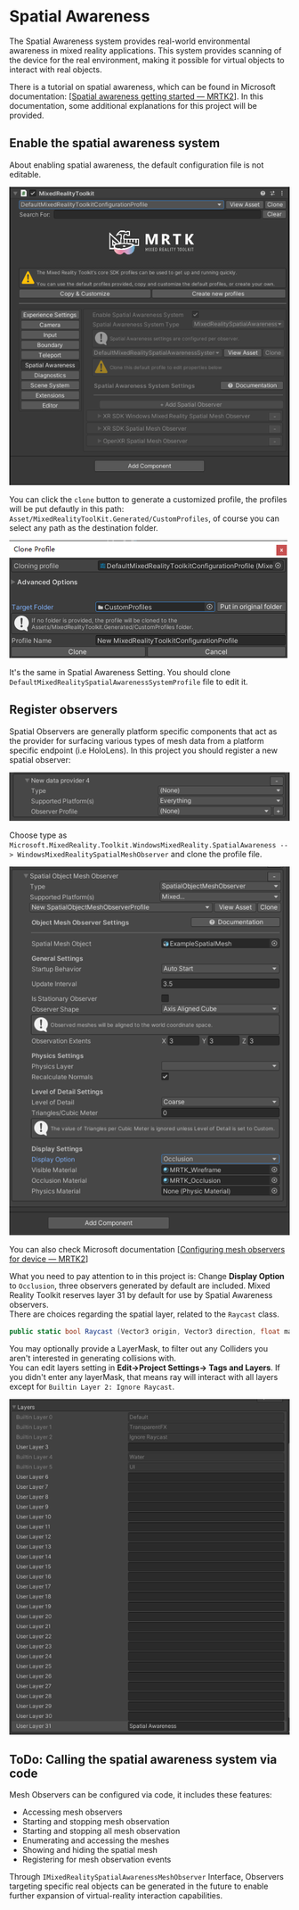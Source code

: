 # Spatial Awareness
The Spatial Awareness system provides real-world environmental awareness in mixed reality applications. This system provides scanning of the device for the real environment, making it possible for virtual objects to interact with real objects.

There is a tutorial on spatial awareness, which can be found in Microsoft  documentation: [[Spatial awareness getting started — MRTK2](https://learn.microsoft.com/en-us/windows/mixed-reality/mrtk-unity/mrtk2/features/spatial-awareness/spatial-awareness-getting-started?view=mrtkunity-2022-05#enable-the-spatial-awareness-system)]. In this documentation, some additional explanations for this project will be provided.
## Enable the spatial awareness system
About enabling spatial awareness, the default configuration file is not editable.

![SDK_Profile](/Images/SDK%20Profile.PNG "SDK_Profile")

You can click the `clone` button to generate a customized profile, the profiles will be put defautly in this path: `Asset/MixedRealityToolKit.Generated/CustomProfiles`, of course you can select any path as the destination folder.

![new_Profile](/Images/new_Profile.PNG "new_Profile")

It's the same in Spatial Awareness Setting. You should clone `DefaultMixedRealitySpatialAwarenessSystemProfile` file to edit it.

## Register observers

Spatial Observers are generally platform specific components that act as the provider for surfacing various types of mesh data from a platform specific endpoint (i.e HoloLens).
In this project you should register a new spatial observer:

![new_Observer](/Images/new_observer.PNG "new_Observer")

Choose type as `Microsoft.MixedReality.Toolkit.WindowsMixedReality.SpatialAwareness --> WindowsMixedRealitySpatialMeshObserver` and clone the profile file.

![mesh_Observer](/Images/mesh_observer.PNG "mesh_Observer")

You can also check Microsoft documentation [[Configuring mesh observers for device — MRTK2](https://learn.microsoft.com/en-us/windows/mixed-reality/mrtk-unity/mrtk2/features/spatial-awareness/configuring-spatial-awareness-mesh-observer?view=mrtkunity-2022-05)]

What you need to pay attention to in this project is: Change **Display Option** to `Occlusion`, three observers generated by default are included. Mixed Reality Toolkit reserves layer 31 by default for use by Spatial Awareness observers.\
There are choices regarding the spatial layer, related to the `Raycast` class.
```C#
public static bool Raycast (Vector3 origin, Vector3 direction, float maxDistance= Mathf.Infinity, int layerMask= DefaultRaycastLayers, QueryTriggerInteraction queryTriggerInteraction= QueryTriggerInteraction.UseGlobal);
```
You may optionally provide a LayerMask, to filter out any Colliders you aren't interested in generating collisions with.\
You can edit layers setting in **Edit->Project Settings-> Tags and Layers**. If you didn't enter any layerMask, that means ray will interact with all layers except for `Builtin Layer 2: Ignore Raycast`.

![layers](/Images/layers.PNG "layers")

## ToDo: Calling the spatial awareness system via code
Mesh Observers can be configured via code, it includes these features:
- Accessing mesh observers
- Starting and stopping mesh observation
- Starting and stopping all mesh observation
- Enumerating and accessing the meshes
- Showing and hiding the spatial mesh
- Registering for mesh observation events

Through `IMixedRealitySpatialAwarenessMeshObserver` Interface, Observers targeting specific real objects can be generated in the future to enable further expansion of virtual-reality interaction capabilities.
